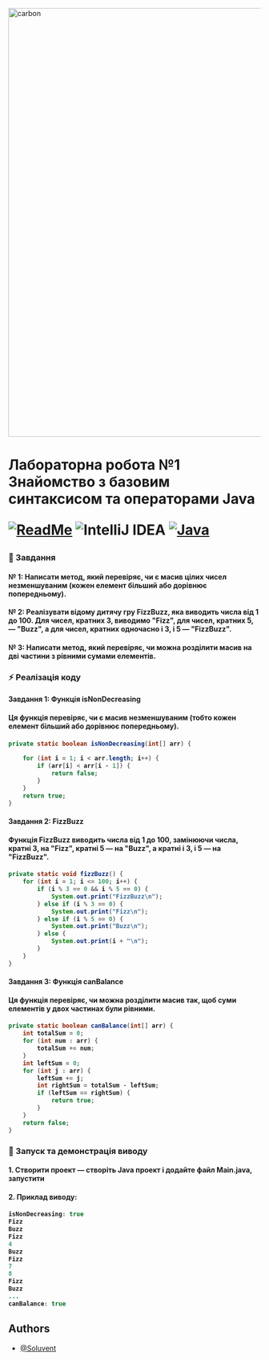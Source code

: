 <p align="wide">
    <img width="1756" height="856" alt="carbon" src="https://github.com/user-attachments/assets/77fc05cd-20c3-4173-bcc5-dcfb965de7d0" />
</p>

<h1 align="wide"> Лабораторна робота №1 Знайомство з базовим синтаксисом та операторами Java 

[![ReadMe](https://img.shields.io/badge/ReadMe-018EF5?logo=readme&logoColor=fff)](https://docs.google.com/document/d/1NIo0uQZx1ap_xJ_yjLPC1o3eIsxOCFn3/edit?usp=drive_link&ouid=110536394177911584125&rtpof=true&sd=true)
![IntelliJ IDEA](https://img.shields.io/badge/IntelliJIDEA-000000.svg?logo=intellij-idea&logoColor=white)
[![Java](https://img.shields.io/badge/Java-%23ED8B00.svg?logo=openjdk&logoColor=white)](https://github.com/Soluvent/Task_1-FizzBuzz)

<h3 align="wide"> 📜 Завдання

<h4 align="wide"> № 1: Написати метод, який перевіряє, чи є масив цілих чисел незменшуваним (кожен елемент більший або дорівнює попередньому).

<h4 align="wide"> № 2: Реалізувати відому дитячу гру FizzBuzz, яка виводить числа від 1 до 100. Для чисел, кратних 3, виводимо "Fizz", для чисел, кратних 5, — "Buzz", а для чисел, кратних одночасно і 3, і 5 — "FizzBuzz".

<h4 align="wide"> № 3: Написати метод, який перевіряє, чи можна розділити масив на дві частини з рівними сумами елементів.


<h3 align="wide"> ⚡ Реалізація коду

<h4 align="wide"> Завдання 1: Функція isNonDecreasing
<h4 align="wide">
Ця функція перевіряє, чи є масив незменшуваним (тобто кожен елемент більший або дорівнює попередньому).
<h4 align="wide">

```java
private static boolean isNonDecreasing(int[] arr) { 
    
    for (int i = 1; i < arr.length; i++) {
        if (arr[i] < arr[i - 1]) {
            return false;
        }
    }
    return true;
}
```
<h4 align="wide"> Завдання 2: FizzBuzz
<h4 align="wide">
Функція FizzBuzz виводить числа від 1 до 100, замінюючи числа, кратні 3, на "Fizz", кратні 5 — на "Buzz", а кратні і 3, і 5 — на "FizzBuzz".
<h4 align="wide">

```java
private static void fizzBuzz() {
    for (int i = 1; i <= 100; i++) {
        if (i % 3 == 0 && i % 5 == 0) {
            System.out.print("FizzBuzz\n");
        } else if (i % 3 == 0) {
            System.out.print("Fizz\n");
        } else if (i % 5 == 0) {
            System.out.print("Buzz\n");
        } else {
            System.out.print(i + "\n");
        }
    }
}
```

<h4 align="wide"> Завдання 3: Функція canBalance
<h4 align="wide">
Ця функція перевіряє, чи можна розділити масив так, щоб суми елементів у двох частинах були рівними.
<h4 align="wide">

```java
private static boolean canBalance(int[] arr) {
    int totalSum = 0;
    for (int num : arr) {
        totalSum += num;
    }
    int leftSum = 0;
    for (int j : arr) {
        leftSum += j;
        int rightSum = totalSum - leftSum;
        if (leftSum == rightSum) {
            return true;
        }
    }
    return false;
}
```

<h3 align="wide"> 🚀 Запуск та демонстрацiя виводу

<h4 align="wide"> 1. Створити проект — створіть Java проект і додайте файл Main.java, запустити
<h4 align="wide"> 2. Приклад виводу:
<h4 align="wide">

```java
isNonDecreasing: true
Fizz
Buzz
Fizz
4
Buzz
Fizz
7
8
Fizz
Buzz
...
canBalance: true
```

## Authors

- [@Soluvent](https://github.com/Soluvent)

